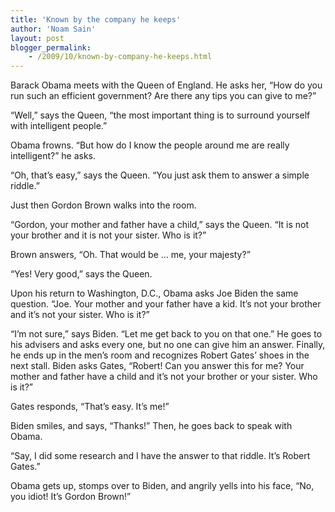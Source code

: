 ```yaml
---
title: 'Known by the company he keeps'
author: 'Noam Sain'
layout: post
blogger_permalink:
    - /2009/10/known-by-company-he-keeps.html
---
```


Barack Obama meets with the Queen of England. He asks her, “How do you run such an efficient government? Are there any tips you can give to me?”  
  
“Well,” says the Queen, “the most important thing is to surround yourself with intelligent people.”

Obama frowns. “But how do I know the people around me are really intelligent?” he asks.

“Oh, that’s easy,” says the Queen. “You just ask them to answer a simple riddle.”

Just then Gordon Brown walks into the room.

“Gordon, your mother and father have a child,” says the Queen. “It is not your brother and it is not your sister. Who is it?”

Brown answers, “Oh. That would be … me, your majesty?”

“Yes! Very good,” says the Queen.

Upon his return to Washington, D.C., Obama asks Joe Biden the same question. “Joe. Your mother and your father have a kid. It’s not your brother and it’s not your sister. Who is it?”

“I’m not sure,” says Biden. “Let me get back to you on that one.” He goes to his advisers and asks every one, but no one can give him an answer. Finally, he ends up in the men’s room and recognizes Robert Gates’ shoes in the next stall. Biden asks Gates, “Robert! Can you answer this for me? Your mother and father have a child and it’s not your brother or your sister. Who is it?”

Gates responds, “That’s easy. It’s me!”

Biden smiles, and says, “Thanks!” Then, he goes back to speak with Obama.

“Say, I did some research and I have the answer to that riddle. It’s Robert Gates.”

Obama gets up, stomps over to Biden, and angrily yells into his face, “No, you idiot! It’s Gordon Brown!”